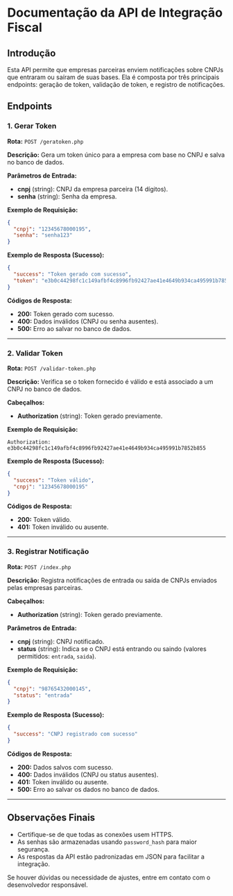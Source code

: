 # Documentação da API de Integração Fiscal

## Introdução
Esta API permite que empresas parceiras enviem notificações sobre CNPJs que entraram ou saíram de suas bases. Ela é composta por três principais endpoints: geração de token, validação de token, e registro de notificações.

## Endpoints

### 1. Gerar Token
**Rota:** `POST /geratoken.php`

**Descrição:** Gera um token único para a empresa com base no CNPJ e salva no banco de dados.

**Parâmetros de Entrada:**
- **cnpj** (string): CNPJ da empresa parceira (14 dígitos).
- **senha** (string): Senha da empresa.

**Exemplo de Requisição:**
```json
{
  "cnpj": "12345678000195",
  "senha": "senha123"
}
```

**Exemplo de Resposta (Sucesso):**
```json
{
  "success": "Token gerado com sucesso",
  "token": "e3b0c44298fc1c149afbf4c8996fb92427ae41e4649b934ca495991b7852b855"
}
```

**Códigos de Resposta:**
- **200:** Token gerado com sucesso.
- **400:** Dados inválidos (CNPJ ou senha ausentes).
- **500:** Erro ao salvar no banco de dados.

---

### 2. Validar Token
**Rota:** `POST /validar-token.php`

**Descrição:** Verifica se o token fornecido é válido e está associado a um CNPJ no banco de dados.

**Cabeçalhos:**
- **Authorization** (string): Token gerado previamente.

**Exemplo de Requisição:**
```http
Authorization: e3b0c44298fc1c149afbf4c8996fb92427ae41e4649b934ca495991b7852b855
```

**Exemplo de Resposta (Sucesso):**
```json
{
  "success": "Token válido",
  "cnpj": "12345678000195"
}
```

**Códigos de Resposta:**
- **200:** Token válido.
- **401:** Token inválido ou ausente.

---

### 3. Registrar Notificação
**Rota:** `POST /index.php`

**Descrição:** Registra notificações de entrada ou saída de CNPJs enviados pelas empresas parceiras.

**Cabeçalhos:**
- **Authorization** (string): Token gerado previamente.

**Parâmetros de Entrada:**
- **cnpj** (string): CNPJ notificado.
- **status** (string): Indica se o CNPJ está entrando ou saindo (valores permitidos: `entrada`, `saida`).

**Exemplo de Requisição:**
```json
{
  "cnpj": "98765432000145",
  "status": "entrada"
}
```

**Exemplo de Resposta (Sucesso):**
```json
{
  "success": "CNPJ registrado com sucesso"
}
```

**Códigos de Resposta:**
- **200:** Dados salvos com sucesso.
- **400:** Dados inválidos (CNPJ ou status ausentes).
- **401:** Token inválido ou ausente.
- **500:** Erro ao salvar os dados no banco de dados.

---


## Observações Finais
- Certifique-se de que todas as conexões usem HTTPS.
- As senhas são armazenadas usando `password_hash` para maior segurança.
- As respostas da API estão padronizadas em JSON para facilitar a integração.

Se houver dúvidas ou necessidade de ajustes, entre em contato com o desenvolvedor responsável.
